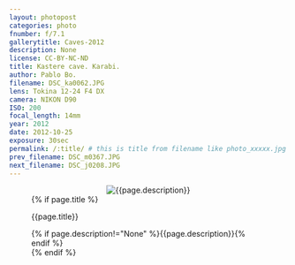 ```yaml
---
layout: photopost
categories: photo
fnumber: f/7.1
gallerytitle: Caves-2012
description: None
license: CC-BY-NC-ND
title: Kastere cave. Karabi.
author: Pablo Bo.
filename: DSC_ka0062.JPG
lens: Tokina 12-24 F4 DX
camera: NIKON D90
ISO: 200
focal_length: 14mm
year: 2012
date: 2012-10-25
exposure: 30sec
permalink: /:title/ # this is title from filename like photo_xxxxx.jpg
prev_filename: DSC_m0367.JPG
next_filename: DSC_j0208.JPG
---
```


<figure style="">
<div id="photo" style="text-align: center;">
<img class="" src="{{ site.url }}/images/gallery/{{page.year}}/{{page.gallerytitle}}/{{page.filename}}" alt="{{page.description}}">
</div>
{% if page.title %}
<figcaption><p>{{page.title}}</p>{% if page.description!="None" %}{{page.description}}{% endif %}</figcaption>
{% endif %}
</figure>
